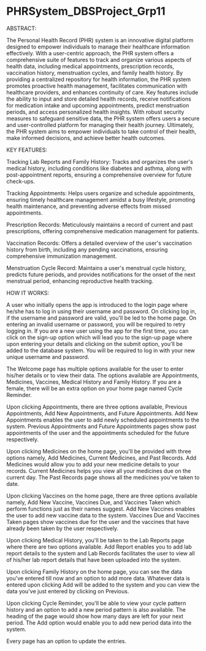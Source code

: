 # PHRSystem_DBSProject_Grp11
ABSTRACT:

The Personal Health Record (PHR) system is an innovative digital platform designed to empower individuals to manage their healthcare information effectively. With a user-centric approach, the PHR system offers a comprehensive suite of features to track and organize various aspects of health data, including medical appointments, prescription records, vaccination history, menstruation cycles, and family health history. By providing a centralized repository for health information, the PHR system promotes proactive health management, facilitates communication with healthcare providers, and enhances continuity of care. Key features include the ability to input and store detailed health records, receive notifications for medication intake and upcoming appointments, predict menstruation periods, and access personalized health insights. With robust security measures to safeguard sensitive data, the PHR system offers users a secure and user-controlled platform for managing their health journey. Ultimately, the PHR system aims to empower individuals to take control of their health, make informed decisions, and achieve better health outcomes.


KEY FEATURES:

Tracking Lab Reports and Family History:
	Tracks and organizes the user's medical history, including conditions like diabetes and asthma, along with post-appointment reports, ensuring a comprehensive overview for future check-ups.

Tracking Appointments: 
	Helps users organize and schedule appointments, ensuring timely healthcare management amidst a busy lifestyle, promoting health maintenance, and preventing adverse effects from missed appointments.

Prescription Records:
	Meticulously maintains a record of current and past prescriptions, offering comprehensive medication management for patients.

Vaccination Records:
	Offers a detailed overview of the user's vaccination history from birth, including any pending vaccinations, ensuring comprehensive immunization management.

Menstruation Cycle Record:
	Maintains a user's menstrual cycle history, predicts future periods, and provides notifications for the onset of the next menstrual period, enhancing reproductive health tracking.


HOW IT WORKS:

A user who initially opens the app is introduced to the login page where he/she has to log in using their username and password. On clicking log in, if the username and password are valid, you'll be led to the home page. On entering an invalid username or password, you will be required to retry logging in. If you are a new user using the app for the first time, you can click on the sign-up option which will lead you to the sign-up page where upon entering your details and clicking on the submit option, you'll be added to the database system. You will be required to log in with your new unique username and password. 

The Welcome page has multiple options available for the user to enter his/her details or to view their data. The options available are Appointments, Medicines, Vaccines, Medical History and Family History. If you are a female, there will be an extra option on your home page named Cycle Reminder. 

Upon clicking Appointments, there are three options available, Previous Appointments, Add New Appointments, and Future Appointments. Add New Appointments enables the user to add newly scheduled appointments to the system. Previous Appointments and Future Appointments pages show past appointments of the user and the appointments scheduled for the future respectively. 

Upon clicking Medicines on the home page, you'll be provided with three options namely, Add Medicines, Current Medicines, and Past Records. Add Medicines would allow you to add your new medicine details to your records. Current Medicines helps you view all your medicines due on the current day. The Past Records page shows all the medicines you've taken to date. 

Upon clicking Vaccines on the home page, there are three options available namely, Add New Vaccine, Vaccines Due, and Vaccines Taken which perform functions just as their names suggest. Add New Vaccines enables the user to add new vaccine data to the system. Vaccines Due and Vaccines Taken pages show vaccines due for the user and the vaccines that have already been taken by the user respectively. 

Upon clicking Medical History, you'll be taken to the Lab Reports page where there are two options available. Add Report enables you to add lab report details to the system and Lab Records facilitates the user to view all of his/her lab report details that have been uploaded into the system.

Upon clicking Family History on the home page, you can see the data you've entered till now and an option to add more data. Whatever data is entered upon clicking Add will be added to the system and you can view the data you've just entered by clicking on Previous. 

Upon clicking Cycle Reminder, you'll be able to view your cycle pattern history and an option to add a new period pattern is also available. The heading of the page would show how many days are left for your next period. The Add option would enable you to add new period data into the system.

Every page has an option to update the entries. 
